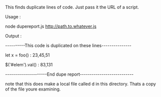 This finds duplicate lines of code. Just pass it the URL of a script.

Usage :

node dupereport.js http://path.to.whatever.js

Output :

----------This code is duplicated on these lines---------------

let x = foo()      :      23,45,51

$('#elem').val()   :      83,131 

---------------------End dupe report---------------------------


note that this does make a local file called d in this directory. Thats a copy of the file youre examining.

